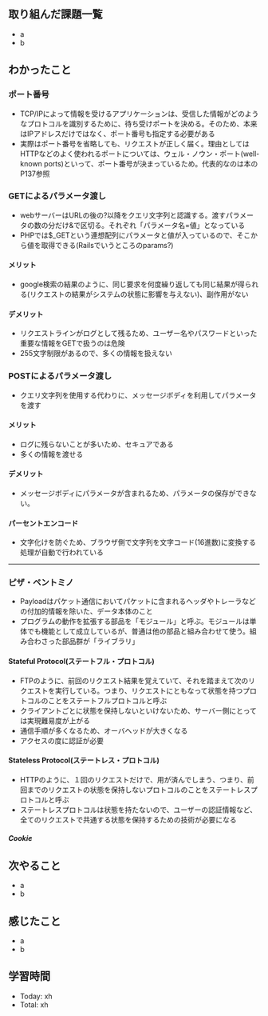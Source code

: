 ## 取り組んだ課題一覧
- a
- b
## わかったこと
### ポート番号
- TCP/IPによって情報を受けるアプリケーションは、受信した情報がどのようなプロトコルを識別するために、待ち受けポートを決める。そのため、本来はIPアドレスだけではなく、ポート番号も指定する必要がある
- 実際はポート番号を省略しても、リクエストが正しく届く。理由としてはHTTPなどのよく使われるポートについては、ウェル・ノウン・ポート(well-known ports)といって、ポート番号が決まっているため。代表的なのは本のP137参照
### GETによるパラメータ渡し
- webサーバーはURLの後の?以降をクエリ文字列と認識する。渡すパラメータの数の分だけ&で区切る。それぞれ「パラメータ名=値」となっている
- PHPでは$_GETという連想配列にパラメータと値が入っているので、そこから値を取得できる(Railsでいうところのparams?)
#### メリット
- google検索の結果のように、同じ要求を何度繰り返しても同じ結果が得られる(リクエストの結果がシステムの状態に影響を与えない)、副作用がない
#### デメリット
- リクエストラインがログとして残るため、ユーザー名やパスワードといった重要な情報をGETで扱うのは危険
- 255文字制限があるので、多くの情報を扱えない
### POSTによるパラメータ渡し
- クエリ文字列を使用する代わりに、メッセージボディを利用してパラメータを渡す
#### メリット
- ログに残らないことが多いため、セキュアである
- 多くの情報を渡せる
#### デメリット
- メッセージボディにパラメータが含まれるため、パラメータの保存ができない。
#### パーセントエンコード
- 文字化けを防ぐため、ブラウザ側で文字列を文字コード(16進数)に変換する処理が自動で行われている
***
### ピザ・ペントミノ
- Payloadはパケット通信においてパケットに含まれるヘッダやトレーラなどの付加的情報を除いた、データ本体のこと
- プログラムの動作を拡張する部品を「モジュール」と呼ぶ。モジュールは単体でも機能として成立しているが、普通は他の部品と組み合わせて使う。組み合わさった部品群が「ライブラリ」
#### Stateful Protocol(ステートフル・プロトコル)
- FTPのように、前回のリクエスト結果を覚えていて、それを踏まえて次のリクエストを実行している。つまり、リクエストにともなって状態を持つプロトコルのことをステートフルプロトコルと呼ぶ
- クライアントごとに状態を保持しないといけないため、サーバー側にとっては実現難易度が上がる
- 通信手順が多くなるため、オーバヘッドが大きくなる
- アクセスの度に認証が必要
#### Stateless Protocol(ステートレス・プロトコル)
- HTTPのように、１回のリクエストだけで、用が済んでしまう、つまり、前回までのリクエストの状態を保持しないプロトコルのことをステートレスプロトコルと呼ぶ
- ステートレスプロトコルは状態を持たないので、ユーザーの認証情報など、全てのリクエストで共通する状態を保持するための技術が必要になる
##### Cookie
## 次やること
- a
- b
## 感じたこと
- a
- b
## 学習時間
- Today: xh
- Total: xh
